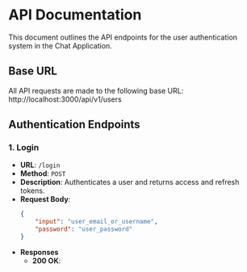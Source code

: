 # API Documentation

This document outlines the API endpoints for the user authentication system in the Chat Application. 

## Base URL
All API requests are made to the following base URL:
http://localhost:3000/api/v1/users


## Authentication Endpoints

### 1. Login
- **URL**: `/login`
- **Method**: `POST`
- **Description**: Authenticates a user and returns access and refresh tokens.
- **Request Body**:
  ```json
  {
      "input": "user_email_or_username",
      "password": "user_password"
  }
- **Responses**
    - **200 OK**:

